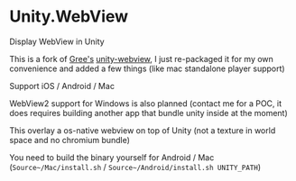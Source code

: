 # Unity.WebView
Display WebView in Unity

This is a fork of [Gree's](https://github.com/gree) [unity-webview](https://github.com/gree/unity-webview), I just re-packaged it for my own convenience and added a few things (like mac standalone player support) 

Support iOS / Android / Mac

WebView2 support for Windows is also planned (contact me for a POC, it does requires building another app that bundle unity inside at the moment)

This overlay a os-native webview on top of Unity (not a texture in world space and no chromium bundle)

You need to build the binary yourself for Android / Mac (`Source~/Mac/install.sh` / `Source~/Android/install.sh UNITY_PATH`)